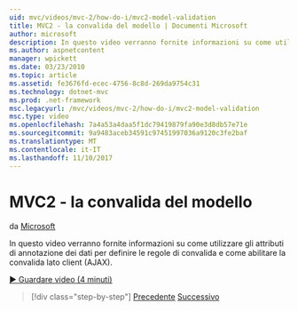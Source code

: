```yaml
---
uid: mvc/videos/mvc-2/how-do-i/mvc2-model-validation
title: MVC2 - la convalida del modello | Documenti Microsoft
author: microsoft
description: In questo video verranno fornite informazioni su come utilizzare gli attributi di annotazione dei dati per definire le regole di convalida e come abilitare la convalida lato client (AJAX).
ms.author: aspnetcontent
manager: wpickett
ms.date: 03/23/2010
ms.topic: article
ms.assetid: fe3676fd-ecec-4756-8c8d-269da9754c31
ms.technology: dotnet-mvc
ms.prod: .net-framework
msc.legacyurl: /mvc/videos/mvc-2/how-do-i/mvc2-model-validation
msc.type: video
ms.openlocfilehash: 7a4a53a4daa5f1dc79419879fa90e3d8db57e71e
ms.sourcegitcommit: 9a9483aceb34591c97451997036a9120c3fe2baf
ms.translationtype: MT
ms.contentlocale: it-IT
ms.lasthandoff: 11/10/2017
---
```

<a name="mvc2---model-validation"></a>MVC2 - la convalida del modello
====================
da [Microsoft](https://github.com/microsoft)

In questo video verranno fornite informazioni su come utilizzare gli attributi di annotazione dei dati per definire le regole di convalida e come abilitare la convalida lato client (AJAX).

[&#9654; Guardare video (4 minuti)](https://channel9.msdn.com/Blogs/ASP-NET-Site-Videos/mvc2-model-validation)

>[!div class="step-by-step"]
[Precedente](mvc2-stronglytyped-helpers.md)
[Successivo](mvc2-template-customization.md)
